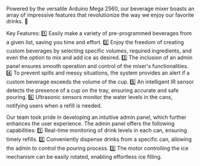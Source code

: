 Powered by the versatile Arduino Mega 2560, our beverage mixer boasts an array of impressive features that revolutionize the way we enjoy our favorite drinks. 🚀

Key Features:
1️⃣ Easily make a variety of pre-programmed beverages from a given list, saving you time and effort.
2️⃣ Enjoy the freedom of creating custom beverages by selecting specific volumes, required ingredients, and even the option to mix and add ice as desired.
3️⃣ The inclusion of an admin panel ensures smooth operation and control of the mixer's functionalities.
4️⃣ To prevent spills and messy situations, the system provides an alert if a custom beverage exceeds the volume of the cup.
5️⃣ An intelligent IR sensor detects the presence of a cup on the tray, ensuring accurate and safe pouring.
6️⃣ Ultrasonic sensors monitor the water levels in the cans, notifying users when a refill is needed.

Our team took pride in developing an intuitive admin panel, which further enhances the user experience. The admin panel offers the following capabilities:
1️⃣ Real-time monitoring of drink levels in each can, ensuring timely refills.
2️⃣ Conveniently dispense drinks from a specific can, allowing the admin to control the pouring process.
3️⃣ The motor controlling the ice mechanism can be easily rotated, enabling effortless ice filling.
